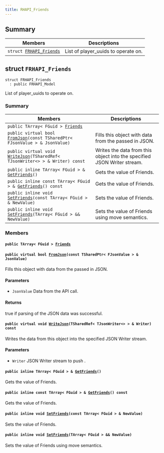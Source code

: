```yaml
---
title: RHAPI_Friends
---
```


## Summary

 Members                        | Descriptions                                
--------------------------------|---------------------------------------------
`struct `[`FRHAPI_Friends`](#structFRHAPI__Friends) | List of player_uuids to operate on.

## struct `FRHAPI_Friends` <a id="structFRHAPI__Friends"></a>

```
struct FRHAPI_Friends
  : public FRHAPI_Model
```

List of player_uuids to operate on.

### Summary

 Members                        | Descriptions                                
--------------------------------|---------------------------------------------
`public TArray< FGuid > `[`Friends`](#structFRHAPI__Friends_1ac8e4a2e4be8a82c1c69c0e756eb0b874) | 
`public virtual bool `[`FromJson`](#structFRHAPI__Friends_1acca9cc887aaa239de9a2bf06db92e01d)`(const TSharedPtr< FJsonValue > & JsonValue)` | Fills this object with data from the passed in JSON.
`public virtual void `[`WriteJson`](#structFRHAPI__Friends_1a4ff2a44fb898d277ecee2d73bb7820da)`(TSharedRef< TJsonWriter<> > & Writer) const` | Writes the data from this object into the specified JSON Writer stream.
`public inline TArray< FGuid > & `[`GetFriends`](#structFRHAPI__Friends_1abf5b079744c91665562d9b2c2f52df6e)`()` | Gets the value of Friends.
`public inline const TArray< FGuid > & `[`GetFriends`](#structFRHAPI__Friends_1a0a7880274ae9e18766934c4a5067a633)`() const` | Gets the value of Friends.
`public inline void `[`SetFriends`](#structFRHAPI__Friends_1ad6ca61403b499ffc257b6cb4de78e490)`(const TArray< FGuid > & NewValue)` | Sets the value of Friends.
`public inline void `[`SetFriends`](#structFRHAPI__Friends_1a75d5b98476ead4adb348ca9fb0f57277)`(TArray< FGuid > && NewValue)` | Sets the value of Friends using move semantics.

### Members

#### `public TArray< FGuid > `[`Friends`](#structFRHAPI__Friends_1ac8e4a2e4be8a82c1c69c0e756eb0b874) <a id="structFRHAPI__Friends_1ac8e4a2e4be8a82c1c69c0e756eb0b874"></a>

#### `public virtual bool `[`FromJson`](#structFRHAPI__Friends_1acca9cc887aaa239de9a2bf06db92e01d)`(const TSharedPtr< FJsonValue > & JsonValue)` <a id="structFRHAPI__Friends_1acca9cc887aaa239de9a2bf06db92e01d"></a>

Fills this object with data from the passed in JSON.

#### Parameters
* `JsonValue` Data from the API call.

#### Returns
true if parsing of the JSON data was successful.

#### `public virtual void `[`WriteJson`](#structFRHAPI__Friends_1a4ff2a44fb898d277ecee2d73bb7820da)`(TSharedRef< TJsonWriter<> > & Writer) const` <a id="structFRHAPI__Friends_1a4ff2a44fb898d277ecee2d73bb7820da"></a>

Writes the data from this object into the specified JSON Writer stream.

#### Parameters
* `Writer` JSON Writer stream to push .

#### `public inline TArray< FGuid > & `[`GetFriends`](#structFRHAPI__Friends_1abf5b079744c91665562d9b2c2f52df6e)`()` <a id="structFRHAPI__Friends_1abf5b079744c91665562d9b2c2f52df6e"></a>

Gets the value of Friends.

#### `public inline const TArray< FGuid > & `[`GetFriends`](#structFRHAPI__Friends_1a0a7880274ae9e18766934c4a5067a633)`() const` <a id="structFRHAPI__Friends_1a0a7880274ae9e18766934c4a5067a633"></a>

Gets the value of Friends.

#### `public inline void `[`SetFriends`](#structFRHAPI__Friends_1ad6ca61403b499ffc257b6cb4de78e490)`(const TArray< FGuid > & NewValue)` <a id="structFRHAPI__Friends_1ad6ca61403b499ffc257b6cb4de78e490"></a>

Sets the value of Friends.

#### `public inline void `[`SetFriends`](#structFRHAPI__Friends_1a75d5b98476ead4adb348ca9fb0f57277)`(TArray< FGuid > && NewValue)` <a id="structFRHAPI__Friends_1a75d5b98476ead4adb348ca9fb0f57277"></a>

Sets the value of Friends using move semantics.

